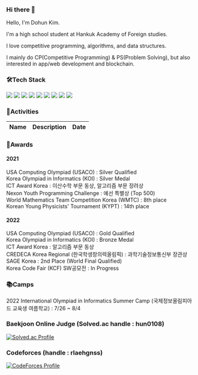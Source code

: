 ### Hi there 👋

Hello, I'm Dohun Kim.

I'm a high school student at Hankuk Academy of Foreign studies.

I love competitive programming, algorithms, and data structures. 

I mainly do CP(Competitive Programming) & PS(Problem Solving), but also interested in app/web development and blockchain.


### 🛠Tech Stack
<img src="https://img.shields.io/badge/C-A8B9CC?style=for-the-badge&logo=C&logoColor=white"/></a>
<img src="https://img.shields.io/badge/C++-00599C?style=for-the-badge&logo=C%2B%2B&logoColor=white"/></a>
<img src="https://img.shields.io/badge/Python-3776AB?style=for-the-badge&logo=Python&logoColor=white"/></a>
<img src="https://img.shields.io/badge/C Sharp-239120?style=for-the-badge&logo=C Sharp&logoColor=white"/></a>
<img src="https://img.shields.io/badge/MySQL-4491A1?style=for-the-badge&logo=MySQL&logoColor=white"/></a>
<img src="https://img.shields.io/badge/HTML5-E34F26?style=for-the-badge&logo=HTML5&logoColor=white"/></a>
<img src="https://img.shields.io/badge/CSS3-1572B6?style=for-the-badge&logo=CSS3&logoColor=white"/></a>
<img src="https://img.shields.io/badge/Kotlin-7F52FF?style=for-the-badge&logo=Kotlin&logoColor=white"/></a>
<img src="https://img.shields.io/badge/Java-007396?style=for-the-badge&logo=OpenJDK&logoColor=white"/></a>


### 📝Activities
|Name|Description|Date|
|:----:|:-----:|:----:|

### 🏅Awards
#### 2021
USA Computing Olympiad (USACO) : Silver Qualified  
Korea Olympiad in Informatics (KOI) : Silver Medal  
ICT Award Korea : 이산수학 부문 동상, 알고리즘 부문 장려상  
Nexon Youth Programming Challenge : 예선 특별상 (Top 500)  
World Mathematics Team Competition Korea (WMTC) : 8th place  
Korean Young Physicists' Tournament (KYPT) : 14th place  
  
#### 2022
USA Computing Olympiad (USACO) : Gold Qualified  
Korea Olympiad in Informatics (KOI) : Bronze Medal  
ICT Award Korea : 알고리즘 부문 동상  
CREDECA Korea Regional (한국학생창의력올림픽) : 과학기술정보통신부 장관상  
SAGE Korea : 2nd Place (World Final Qualified)  
Korea Code Fair (KCF) SW공모전 : In Progress  
  
### 📚Camps
2022 International Olympiad in Informatics Summer Camp (국제정보올림피아드 교육생 여름학교) : 7/26 ~ 8/4
  
  
### Baekjoon Online Judge (Solved.ac handle : hun0108)
[![Solved.ac Profile](http://mazassumnida.wtf/api/generate_badge?boj=hun0108)](https://solved.ac/hun0108)
  
### Codeforces (handle : rlaehgnss)
[![CodeForces Profile](https://cf.leed.at?id=rlaehgnss)](https://codeforces.com/profile/rlaehgnss)

<!--
**rlaehgnss/rlaehgnss** is a ✨ _special_ ✨ repository because its `README.md` (this file) appears on your GitHub profile.

Here are some ideas to get you started:

- 🔭 I’m currently working on ...
- 🌱 I’m currently learning ...
- 👯 I’m looking to collaborate on ...
- 🤔 I’m looking for help with ...
- 💬 Ask me about ...
- 📫 How to reach me: ...
- 😄 Pronouns: ...
- ⚡ Fun fact: ...
-->
